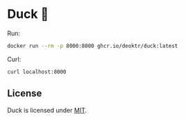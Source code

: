 # Duck 🦆

Run:

```bash
docker run --rm -p 8000:8000 ghcr.io/deoktr/duck:latest
```

Curl:

```bash
curl localhost:8000
```

## License

Duck is licensed under [MIT](./LICENSE).
